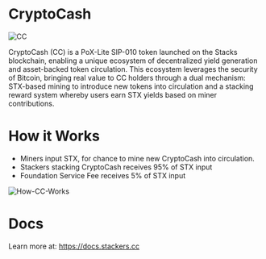 # CryptoCash

![CC](https://github.com/user-attachments/assets/52ae658a-830e-4c21-9d88-61ccd2a0932c)

CryptoCash (CC) is a PoX-Lite SIP-010 token launched on the Stacks blockchain, enabling a
unique ecosystem of decentralized yield generation and asset-backed token circulation. This
ecosystem leverages the security of Bitcoin, bringing real value to CC holders through a dual
mechanism: STX-based mining to introduce new tokens into circulation and a stacking reward
system whereby users earn STX yields based on miner contributions.

# How it Works
- Miners input STX, for chance to mine new CryptoCash into circulation.
- Stackers stacking CryptoCash receives 95% of STX input
- Foundation Service Fee receives 5% of STX input

![How-CC-Works](https://github.com/user-attachments/assets/239ae77e-1a19-44fc-9582-7fa8bf73d4da)

# Docs

Learn more at: https://docs.stackers.cc



